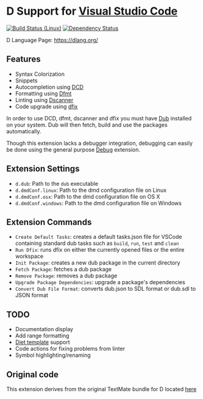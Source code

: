 # D Support for [Visual Studio Code](https://code.visualstudio.com/)

[![Build Status (Linux)](https://img.shields.io/travis/dlang-vscode/dlang-vscode.svg?style=flat-square)](https://travis-ci.org/dlang-vscode/dlang-vscode) 
[![Dependency Status](https://www.versioneye.com/user/projects/57168066fcd19a0051855e77/badge.svg?style=flat)](https://www.versioneye.com/user/projects/57168066fcd19a0051855e77)

D Language Page: https://dlang.org/

## Features

 * Syntax Colorization
 * Snippets
 * Autocompletion using [DCD](https://github.com/Hackerpilot/dcd)
 * Formatting using [Dfmt](https://github.com/Hackerpilot/dfmt)
 * Linting using [Dscanner](https://github.com/Hackerpilot/dscanner)
 * Code upgrade using [dfix](https://github.com/Hackerpilot/dfix)

In order to use DCD, dfmt, dscanner and dfix you must have [Dub](https://github.com/D-Programming-Language/dub) installed on your system.
Dub will then fetch, build and use the packages automatically.

Though this extension lacks a debugger integration, debugging can easily be done using the general purpose [Debug](https://github.com/WebFreak001/code-debug) extension.

## Extension Settings

* `d.dub`: Path to the `dub` executable
* `d.dmdConf.linux`: Path to the dmd configuration file on Linux
* `d.dmdConf.osx`: Path to the dmd configuration file on OS X
* `d.dmdConf.windows`: Path to the dmd configuration file on Windows

## Extension Commands

* `Create Default Tasks`: creates a default tasks.json file for VSCode containing standard dub tasks such as `build`, `run`, `test` and `clean`
* `Run Dfix`: runs dfix on either the currently opened files or the entire workspace
* `Init Package`: creates a new dub package in the current directory
* `Fetch Package`: fetches a dub package
* `Remove Package`: removes a dub package
* `Upgrade Package Dependencies`: upgrade a package's dependencies
* `Convert Dub File Format`: converts dub.json to SDL format or dub.sdl to JSON format

## TODO

 * Documentation display
 * Add range formatting
 * [Diet template](http://vibed.org/features#diet-templates) support
 * Code actions for fixing problems from linter
 * Symbol highlighting/renaming

## Original code

This extension derives from the original TextMate bundle for D located [here](https://github.com/textmate/d.tmbundle)

